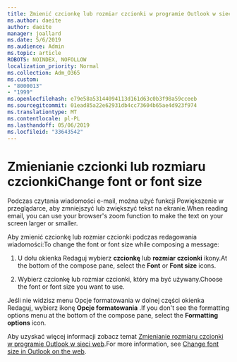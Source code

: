 ```yaml
---
title: Zmienić czcionkę lub rozmiar czcionki w programie Outlook w sieci web
ms.author: daeite
author: daeite
manager: joallard
ms.date: 5/6/2019
ms.audience: Admin
ms.topic: article
ROBOTS: NOINDEX, NOFOLLOW
localization_priority: Normal
ms.collection: Adm_O365
ms.custom:
- "8000013"
- "1999"
ms.openlocfilehash: e79e58a53144094113d161d63c0b3f98a59cceeb
ms.sourcegitcommit: 01ead85a22e62931db4cc73604b65ae4d923f974
ms.translationtype: MT
ms.contentlocale: pl-PL
ms.lasthandoff: 05/06/2019
ms.locfileid: "33643542"
---
```

# <a name="change-font-or-font-size"></a><span data-ttu-id="4444f-102">Zmienianie czcionki lub rozmiaru czcionki</span><span class="sxs-lookup"><span data-stu-id="4444f-102">Change font or font size</span></span>

<span data-ttu-id="4444f-103">Podczas czytania wiadomości e-mail, można użyć funkcji Powiększenie w przeglądarce, aby zmniejszyć lub zwiększyć tekst na ekranie.</span><span class="sxs-lookup"><span data-stu-id="4444f-103">When reading email, you can use your browser's zoom function to make the text on your screen larger or smaller.</span></span>
  
<span data-ttu-id="4444f-104">Aby zmienić czcionkę lub rozmiar czcionki podczas redagowania wiadomości:</span><span class="sxs-lookup"><span data-stu-id="4444f-104">To change the font or font size while composing a message:</span></span>
  
1. <span data-ttu-id="4444f-105">U dołu okienka Redaguj wybierz **czcionkę** lub **rozmiar czcionki** ikony.</span><span class="sxs-lookup"><span data-stu-id="4444f-105">At the bottom of the compose pane, select the **Font** or **Font size** icons.</span></span>
    
2. <span data-ttu-id="4444f-106">Wybierz czcionkę lub rozmiar czcionki, który ma być używany.</span><span class="sxs-lookup"><span data-stu-id="4444f-106">Choose the font or font size you want to use.</span></span>
    
<span data-ttu-id="4444f-107">Jeśli nie widzisz menu Opcje formatowania w dolnej części okienka Redaguj, wybierz ikonę **Opcje formatowania** .</span><span class="sxs-lookup"><span data-stu-id="4444f-107">If you don't see the formatting options menu at the bottom of the compose pane, select the **Formatting options** icon.</span></span>
  
<span data-ttu-id="4444f-108">Aby uzyskać więcej informacji zobacz temat [Zmienianie rozmiaru czcionki w programie Outlook w sieci web](https://support.office.com/article/43a2137f-8c3c-46df-af4a-73a12c9bb86e).</span><span class="sxs-lookup"><span data-stu-id="4444f-108">For more information, see [Change font size in Outlook on the web](https://support.office.com/article/43a2137f-8c3c-46df-af4a-73a12c9bb86e).</span></span>